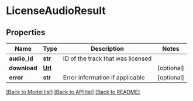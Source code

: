 # LicenseAudioResult

## Properties
Name | Type | Description | Notes
------------ | ------------- | ------------- | -------------
**audio_id** | **str** | ID of the track that was licensed | 
**download** | [**Url**](Url.md) |  | [optional] 
**error** | **str** | Error information if applicable | [optional] 

[[Back to Model list]](../README.md#documentation-for-models) [[Back to API list]](../README.md#documentation-for-api-endpoints) [[Back to README]](../README.md)


